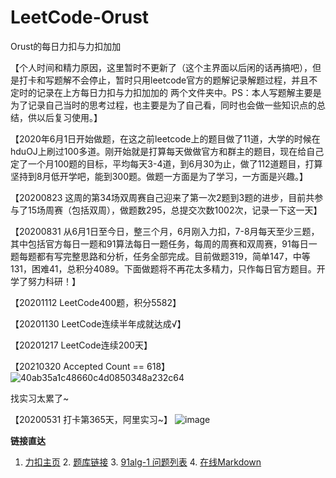 # LeetCode-Orust
Orust的每日力扣与力扣加加

【个人时间和精力原因，这里暂时不更新了（这个主界面以后闲的话再搞吧），但是打卡和写题解不会停止，暂时只用leetcode官方的题解记录解题过程，并且不定时的记录在上方每日力扣与力扣加加的 两个文件夹中。PS：本人写题解主要是为了记录自己当时的思考过程，也主要是为了自己看，同时也会做一些知识点的总结，供以后复习使用。】

【2020年6月1日开始做题，在这之前leetcode上的题目做了11道，大学的时候在hduOJ上刷过100多道。刚开始就是打算每天做做官方和群主的题目，现在给自己定了一个月100题的目标，平均每天3-4道，到6月30为止，做了112道题目，打算坚持到8月低开学吧，能到300题。做题一方面是为了学习，一方面是兴趣。】

【20200823 这周的第34场双周赛自己迎来了第一次2题到3题的进步，目前共参与了15场周赛（包括双周），做题数295，总提交次数1002次，记录一下这一天】

【20200831 从6月1日至今日，整三个月，6月刚入力扣，7-8月每天至少三题，其中包括官方每日一题和91算法每日一题任务，每周的周赛和双周赛，91每日一题每题都有写完整思路和分析，任务全部完成。目前做题319，简单147，中等131，困难41，总积分4089。下面做题将不再花太多精力，只作每日官方题目。开学了努力科研！】

【20201112 LeetCode400题，积分5582】

【20201130 LeetCode连续半年成就达成√】

【20201217 LeetCode连续200天】

【20210320 Accepted Count == 618】
![40ab35a1c48660c4d0850348a232c64](https://user-images.githubusercontent.com/24777741/111867756-03bf0880-89b1-11eb-9c48-4b30be32b619.jpg)

找实习太累了~

【20200531 打卡第365天，阿里实习~】
![image](https://user-images.githubusercontent.com/24777741/120133847-747b7000-c1ff-11eb-9e8a-6148fdd8a576.png)



**链接直达**
1. [力扣主页](https://leetcode-cn.com/u/821218213/)     2. [题库链接](https://leetcode-cn.com/problemset/all/)      3. [91alg-1 问题列表](https://github.com/leetcode-pp/91alg-1/issues)      4. [在线Markdown](http://www.atoolbox.net/Category.php?Id=28)

